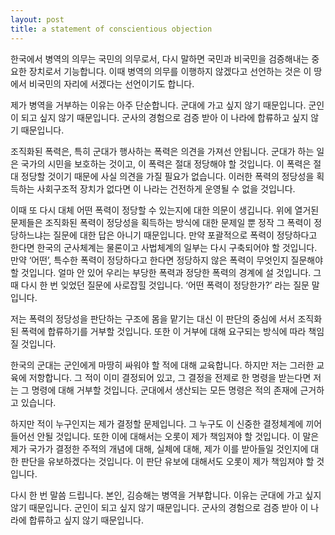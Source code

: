 ```yaml
---
layout: post
title: a statement of conscientious objection
---
```


한국에서 병역의 의무는 국민의 의무로서, 다시 말하면 국민과 비국민을 검증해내는 중요한 장치로서 기능합니다. 이때 병역의 의무를 이행하지 않겠다고 선언하는 것은 이 땅에서 비국민의 자리에 서겠다는 선언이기도 합니다.

제가 병역을 거부하는 이유는 아주 단순합니다. 군대에 가고 싶지 않기 때문입니다. 군인이 되고 싶지 않기 때문입니다. 군사의 경험으로 검증 받아 이 나라에 합류하고 싶지 않기 때문입니다.

조직화된 폭력은, 특히 군대가 행사하는 폭력은 의견을 가져선 안됩니다. 군대가 하는 일은 국가의 시민을 보호하는 것이고, 이 폭력은 절대 정당해야 할 것입니다. 이 폭력은 절대 정당할 것이기 때문에 사실 의견을 가질 필요가 없습니다. 이러한 폭력의 정당성을 획득하는 사회구조적 장치가 없다면 이 나라는 건전하게 운영될 수 없을 것입니다.

이때 또 다시 대체 어떤 폭력이 정당할 수 있는지에 대한 의문이 생깁니다. 위에 열거된 문제들은 조직화된 폭력이 정당성을 획득하는 방식에 대한 문제일 뿐 정작 그 폭력이 정당하느냐는 질문에 대한 답은 아니기 때문입니다. 만약 포괄적으로 폭력이 정당하다고 한다면 한국의 군사체계는 물론이고 사법체계의 일부는 다시 구축되어야 할 것입니다. 만약 ‘어떤’, 특수한 폭력이 정당하다고 한다면 정당하지 않은 폭력이 무엇인지 질문해야 할 것입니다. 얼마 안 있어 우리는 부당한 폭력과 정당한 폭력의 경계에 설 것입니다. 그때 다시 한 번 잊었던 질문에 사로잡힐 것입니다. ‘어떤 폭력이 정당한가?’ 라는 질문 말입니다.

저는 폭력의 정당성을 판단하는 구조에 몸을 맡기는 대신 이 판단의 중심에 서서 조직화된 폭력에 합류하기를 거부할 것입니다. 또한 이 거부에 대해 요구되는 방식에 따라 책임질 것입니다.

한국의 군대는 군인에게 마땅히 싸워야 할 적에 대해 교육합니다. 하지만 저는 그러한 교육에 저항합니다. 그 적이 이미 결정되어 있고, 그 결정을 전제로 한 명령을 받는다면 저는 그 명령에 대해 거부할 것입니다. 군대에서 생산되는 모든 명령은 적의 존재에 근거하고 있습니다.

하지만 적이 누구인지는 제가 결정할 문제입니다. 그 누구도 이 신중한 결정체계에 끼어들어선 안될 것입니다. 또한 이에 대해서는 오롯이 제가 책임져야 할 것입니다. 이 말은 제가 국가가 결정한 주적의 개념에 대해, 실체에 대해, 제가 이를 받아들일 것인지에 대한 판단을 유보하겠다는 것입니다. 이 판단 유보에 대해서도 오롯이 제가 책임져야 할 것입니다.

다시 한 번 말씀 드립니다. 본인, 김승해는 병역을 거부합니다. 이유는 군대에 가고 싶지 않기 때문입니다. 군인이 되고 싶지 않기 때문입니다. 군사의 경험으로 검증 받아 이 나라에 합류하고 싶지 않기 때문입니다.
